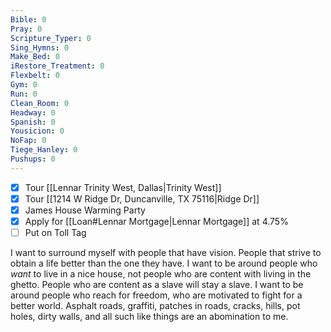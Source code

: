 ```yaml
---
Bible: 0
Pray: 0
Scripture_Typer: 0
Sing_Hymns: 0
Make_Bed: 0
iRestore_Treatment: 0
Flexbelt: 0
Gym: 0
Run: 0
Clean_Room: 0
Headway: 0
Spanish: 0
Yousicion: 0
NoFap: 0
Tiege_Hanley: 0
Pushups: 0
---
```


- [x] Tour [[Lennar Trinity West, Dallas|Trinity West]]
- [x] Tour [[1214 W Ridge Dr, Duncanville, TX 75116|Ridge Dr]]
- [x] James House Warming Party
- [x] Apply for [[Loan#Lennar Mortgage|Lennar Mortgage]] at 4.75%
- [ ] Put on Toll Tag

I want to surround myself with people that have vision. People that strive to obtain a life better than the one they have. I want to be around people who *want* to live in a nice house, not people who are content with living in the ghetto. People who are content as a slave will stay a slave. I want to be around people who reach for freedom, who are motivated to fight for a better world. Asphalt roads, graffiti, patches in roads, cracks, hills, pot holes, dirty walls, and all such like things are an abomination to me.